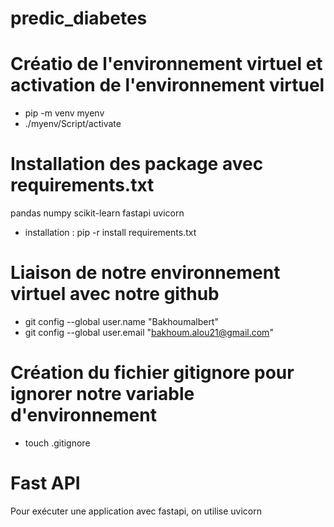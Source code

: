# predic_diabetes

# Créatio de l'environnement virtuel et activation de l'environnement virtuel

- pip -m venv myenv
- ./myenv/Script/activate

# Installation des package avec requirements.txt

pandas
numpy
scikit-learn
fastapi
uvicorn

- installation : pip -r install requirements.txt

# Liaison de notre environnement virtuel avec notre github

- git config --global user.name "Bakhoumalbert"
- git config --global user.email "bakhoum.alou21@gmail.com"

# Création du fichier gitignore pour ignorer notre variable d'environnement

- touch .gitignore

# Fast API

Pour exécuter une application avec fastapi, on utilise uvicorn
